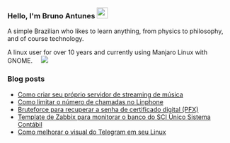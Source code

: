 ### Hello, I'm Bruno Antunes <img src="https://media.giphy.com/media/hvRJCLFzcasrR4ia7z/giphy.gif" width="25px">

A simple Brazilian who likes to learn anything, from physics to philosophy, and of course technology.

A linux user for over 10 years and currently using  Manjaro Linux with GNOME. <img src="https://www.wiki.manjaro.org/images/0/07/Manjaro-logo.png" width="15px"><img src="https://cdn0.iconfinder.com/data/icons/flat-round-system/512/gnome-18.png"> 


<!--
**antun3s/antun3s** is a ✨ _special_ ✨ repository because its `README.md` (this file) appears on your GitHub profile.

Here are some ideas to get you started:

- 🔭 I’m currently working on ...
- 🌱 I’m currently learning ...
- 👯 I’m looking to collaborate on ...
- 🤔 I’m looking for help with ...
- 💬 Ask me about ...
- 📫 How to reach me: ...
- 😄 Pronouns: ...
- ⚡ Fun fact: ...
-->

### Blog posts
<!-- BLOG-POST-LIST:START -->
- [Como criar seu próprio servidor de streaming de música](https://brunoantuness.wordpress.com/2023/04/23/como-criar-seu-proprio-servidor-de-streaming-de-musica/)
- [Como limitar o número de chamadas no Linphone](https://brunoantuness.wordpress.com/2023/03/23/como-limitar-o-numero-de-chamadas-no-linphone/)
- [Bruteforce para recuperar a senha de certificado digital &lpar;PFX&rpar;](https://brunoantuness.wordpress.com/2023/01/23/bruteforce-para-recuperar-a-senha-de-certificado-digital-pfx/)
- [Template de Zabbix para monitorar o banco do SCI Único Sistema Contábil](https://brunoantuness.wordpress.com/2022/12/08/template-de-zabbix-para-monitorar-o-banco-do-sci-unico-sistema-contabil/)
- [Como melhorar o visual do Telegram em seu Linux](https://brunoantuness.wordpress.com/2022/11/05/como-melhorar-o-visual-do-telegram-em-seu-linux/)
<!-- BLOG-POST-LIST:END -->